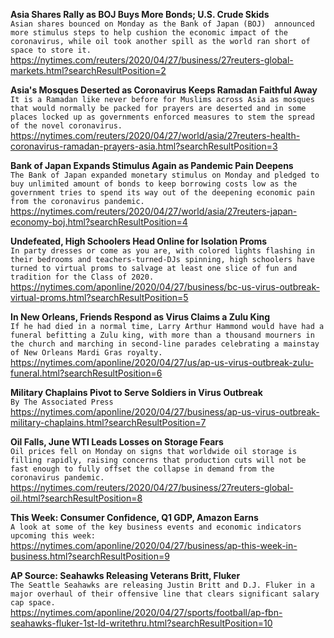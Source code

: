 **Asia Shares Rally as BOJ Buys More Bonds; U.S. Crude Skids**\
`Asian shares bounced on Monday as the Bank of Japan (BOJ)  announced more stimulus steps to help cushion the economic impact of the coronavirus, while oil took another spill as the world ran short of space to store it.`\
https://nytimes.com/reuters/2020/04/27/business/27reuters-global-markets.html?searchResultPosition=2

**Asia's Mosques Deserted as Coronavirus Keeps Ramadan Faithful Away**\
`It is a Ramadan like never before for Muslims across Asia as mosques that would normally be packed for prayers are deserted and in some places locked up as governments enforced measures to stem the spread of the novel coronavirus.`\
https://nytimes.com/reuters/2020/04/27/world/asia/27reuters-health-coronavirus-ramadan-prayers-asia.html?searchResultPosition=3

**Bank of Japan Expands Stimulus Again as Pandemic Pain Deepens**\
`The Bank of Japan expanded monetary stimulus on Monday and pledged to buy unlimited amount of bonds to keep borrowing costs low as the government tries to spend its way out of the deepening economic pain from the coronavirus pandemic.`\
https://nytimes.com/reuters/2020/04/27/world/asia/27reuters-japan-economy-boj.html?searchResultPosition=4

**Undefeated, High Schoolers Head Online for Isolation Proms**\
`In party dresses or come as you are, with colored lights flashing in their bedrooms and teachers-turned-DJs spinning, high schoolers have turned to virtual proms to salvage at least one slice of fun and tradition for the Class of 2020.`\
https://nytimes.com/aponline/2020/04/27/business/bc-us-virus-outbreak-virtual-proms.html?searchResultPosition=5

**In New Orleans, Friends Respond as Virus Claims a Zulu King**\
`If he had died in a normal time, Larry Arthur Hammond would have had a funeral befitting a Zulu king, with more than a thousand mourners in the church and marching in second-line parades celebrating a mainstay of New Orleans Mardi Gras royalty. `\
https://nytimes.com/aponline/2020/04/27/us/ap-us-virus-outbreak-zulu-funeral.html?searchResultPosition=6

**Military Chaplains Pivot to Serve Soldiers in Virus Outbreak**\
`By The Associated Press`\
https://nytimes.com/aponline/2020/04/27/business/ap-us-virus-outbreak-military-chaplains.html?searchResultPosition=7

**Oil Falls, June WTI Leads Losses on Storage Fears**\
`Oil prices fell on Monday on signs that worldwide oil storage is filling rapidly, raising concerns that production cuts will not be fast enough to fully offset the collapse in demand from the coronavirus pandemic.`\
https://nytimes.com/reuters/2020/04/27/business/27reuters-global-oil.html?searchResultPosition=8

**This Week: Consumer Confidence, Q1 GDP, Amazon Earns**\
`A look at some of the key business events and economic indicators upcoming this week:`\
https://nytimes.com/aponline/2020/04/27/business/ap-this-week-in-business.html?searchResultPosition=9

**AP Source: Seahawks Releasing Veterans Britt, Fluker**\
`The Seattle Seahawks are releasing Justin Britt and D.J. Fluker in a major overhaul of their offensive line that clears significant salary cap space. `\
https://nytimes.com/aponline/2020/04/27/sports/football/ap-fbn-seahawks-fluker-1st-ld-writethru.html?searchResultPosition=10

